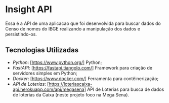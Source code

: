 # Insight API

Essa é a API de uma aplicacao que foi desenvolvida para buscar dados do Censo de nomes do IBGE realizando a manipulação dos dados e persistindo-os.

## Tecnologias Utilizadas

- *Python*: [https://www.python.org/] Python;
- *FastAPI*: [https://fastapi.tiangolo.com/] Framework para criação de servidores simples em Python;
- *Docker*: [https://www.docker.com/] Ferramenta para contêinerização;
- *API de Loterias*: [https://loteriascaixa-api.herokuapp.com/api/megasena] API de Loterias para busca de dados de loterias da Caixa (neste projeto foco na Mega Sena).
